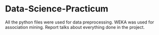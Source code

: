 # Data-Science-Practicum
All the python files were used for data preprocessing.
WEKA was used for association mining.
Report talks about everything done in the project.
